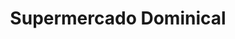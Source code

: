 ---
title: "Supermercado Dominical"
url: /bahia-ballena/supermercado-dominical/
shop: supermercado
---